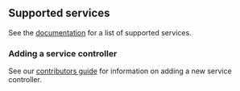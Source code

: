 ## Supported services
See the [documentation](https://aws.github.io/aws-controllers-k8s/services) for a list of supported services.

### Adding a service controller
See our [contributors guide](/CONTRIBUTING.md) for information on adding a new service controller.

